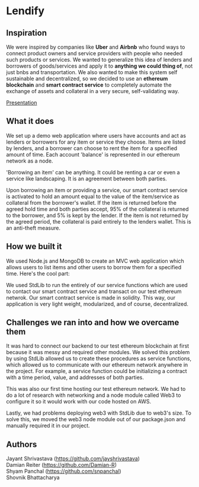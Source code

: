 # Lendify   

## Inspiration

We were inspired by companies like **Uber** and **Airbnb** who found ways to connect product owners and service providers with people who needed such products or services. We wanted to generalize this idea of lenders and borrowers of goods/services and apply it to **anything we could thing of**, not just bnbs and transportation. We also wanted to make this system self sustainable and decentralized, so we decided to use an **ethereum blockchain** and **smart contract service** to completely automate the exchange of assets and collateral in a very secure, self-validating way. 

[Presentation](https://goo.gl/hoxxeY)  

## What it does

We set up a demo web application where users have accounts and act as lenders or borrowers for any item or service they choose. Items are listed by lenders, and a borrower can choose to rent the item for a specified amount of time. Each account 'balance' is represented in our ethereum network as a node. 

'Borrowing an item' can be anything. It could be renting a car or even a service like landscaping. It is an agreement between both parties. 

Upon borrowing an item or providing a service, our smart contract service is activated to hold an amount equal to the value of the item/service as collateral from the borrower's wallet. If the item is returned before the agreed hold time and both parties accept, 95% of the collateral is returned to the borrower, and 5% is kept by the lender. If the item is not returned by the agreed period, the collateral is paid entirely to the lenders wallet. This is an anti-theft measure. 

## How we built it

We used Node.js and MongoDB to create an MVC web application which allows users to list items and other users to borrow them for a specified time. Here's the cool part: 

We used StdLib to run the entirely of our service functions which are used to contact our smart contract service and transact on our test ethereum netwrok. Our smart contract service is made in solidity. This way, our application is very light weight, modularized, and of course, decentralized. 

## Challenges we ran into and how we overcame them

It was hard to connect our backend to our test ethereum blockchain at first because it was messy and required other modules. We solved this problem by using StdLib allowed us to create these procedures as service functions, which allowed us to communicate with our ethereum network anywhere in the project. For example, a service function could be initializing a contract with a time period, value, and addresses of both parties. 

This was also our first time hosting our test ethereum network. We had to do a lot of research with networking and a node module called Web3 to configure it so it would work with our code hosted on AWS. 

Lastly, we had problems deploying web3 with StdLib due to web3's size. To solve this, we moved the web3 node module out of our package.json and manually required it in our project.    

## Authors

Jayant Shrivastava (https://github.com/jayshrivastava)  
Damian Reiter (https://github.com/Damian-R)  
Shyam Panchal (https://github.com/snpanchal)  
Shovnik Bhattacharya 
